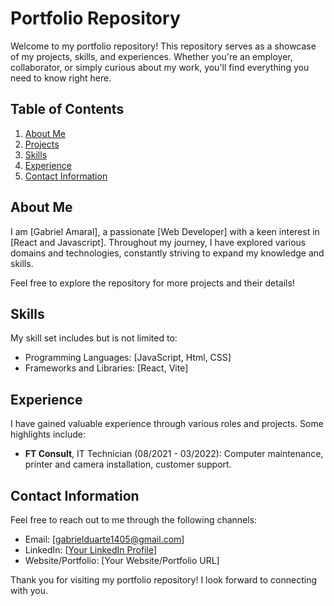 # Portfolio Repository

Welcome to my portfolio repository! This repository serves as a showcase of my projects, skills, and experiences. Whether you're an employer, collaborator, or simply curious about my work, you'll find everything you need to know right here.

## Table of Contents

1. [About Me](#about-me)
2. [Projects](#projects)
3. [Skills](#skills)
4. [Experience](#experience)
5. [Contact Information](#contact-information)

## About Me

I am [Gabriel Amaral], a passionate [Web Developer] with a keen interest in [React and Javascript]. Throughout my journey, I have explored various domains and technologies, constantly striving to expand my knowledge and skills.

Feel free to explore the repository for more projects and their details!

## Skills

My skill set includes but is not limited to:

- Programming Languages: [JavaScript, Html, CSS]
- Frameworks and Libraries: [React, Vite]

## Experience

I have gained valuable experience through various roles and projects. Some highlights include:

- **FT Consult**, IT Technician (08/2021 - 03/2022): Computer maintenance, printer and camera installation, customer support.

## Contact Information

Feel free to reach out to me through the following channels:

- Email: [gabrielduarte1405@gmail.com]
- LinkedIn: [[Your LinkedIn Profile](https://www.linkedin.com/in/gabriel-amaral-1a8954207/)]
- Website/Portfolio: [Your Website/Portfolio URL]

Thank you for visiting my portfolio repository! I look forward to connecting with you.
